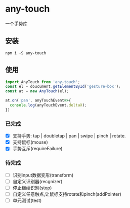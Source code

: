 # any-touch
一个手势库 

## 安装
```
npm i -S any-touch
```

## 使用
```javascript
import AnyTouch from 'any-touch';
const el = doucument.getElementById('gesture-box');
const at = new AnyTouch(el);

at.on('pan', anyTouchEvent=>{
  console.log(anyTouchEvent.deltaX);
})
```

### 已完成
- [x] 支持手势: tap | doubletap | pan | swipe | pinch | rotate.
- [x] 支持鼠标(mouse)
- [x] 手势互斥(requireFailure)

### 待完成
- [ ] 识别input数据变形(transform)
- [ ] 自定义识别器(recgnizer)
- [ ] 停止继续识别(stop)
- [ ] 自定义任意触点,让鼠标支持rotate和pinch(addPointer)
- [ ] 单元测试(test)
